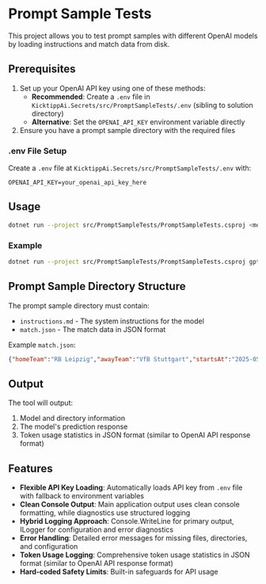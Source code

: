 # Prompt Sample Tests

This project allows you to test prompt samples with different OpenAI models by loading instructions and match data from disk.

## Prerequisites

1. Set up your OpenAI API key using one of these methods:
   - **Recommended**: Create a `.env` file in `KicktippAi.Secrets/src/PromptSampleTests/.env` (sibling to solution directory)
   - **Alternative**: Set the `OPENAI_API_KEY` environment variable directly
2. Ensure you have a prompt sample directory with the required files

### .env File Setup

Create a `.env` file at `KicktippAi.Secrets/src/PromptSampleTests/.env` with:

```env
OPENAI_API_KEY=your_openai_api_key_here
```

## Usage

```bash
dotnet run --project src/PromptSampleTests/PromptSampleTests.csproj <model> <prompt-sample-directory>
```

### Example

```bash
dotnet run --project src/PromptSampleTests/PromptSampleTests.csproj gpt-4o-2024-08-06 "c:\Users\dennis\source\repos\ehonda\KicktippAi\prompts\reasoning-models\predict-one-match\v0-handcrafted\samples\2425_md34_rbl_vfb"
```

## Prompt Sample Directory Structure

The prompt sample directory must contain:

- `instructions.md` - The system instructions for the model
- `match.json` - The match data in JSON format

Example `match.json`:
```json
{"homeTeam":"RB Leipzig","awayTeam":"VfB Stuttgart","startsAt":"2025-05-17T13:30:00Z"}
```

## Output

The tool will output:
1. Model and directory information
2. The model's prediction response
3. Token usage statistics in JSON format (similar to OpenAI API response format)

## Features

- **Flexible API Key Loading**: Automatically loads API key from `.env` file with fallback to environment variables
- **Clean Console Output**: Main application output uses clean console formatting, while diagnostics use structured logging
- **Hybrid Logging Approach**: Console.WriteLine for primary output, ILogger for configuration and error diagnostics
- **Error Handling**: Detailed error messages for missing files, directories, and configuration
- **Token Usage Logging**: Comprehensive token usage statistics in JSON format (similar to OpenAI API response format)
- **Hard-coded Safety Limits**: Built-in safeguards for API usage
